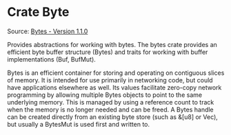 # Crate Byte
Source: [Bytes - Version 1.1.0](https://docs.rs/bytes/1.1.0/bytes/)

Provides abstractions for working with bytes.
The bytes crate provides an efficient byte buffer structure (Bytes) and traits for working with buffer implementations (Buf, BufMut).

Bytes is an efficient container for storing and operating on contiguous slices of memory. It is intended for use primarily in networking code, but could have applications elsewhere as well. Its values facilitate zero-copy network programming by allowing multiple Bytes objects to point to the same underlying memory. This is managed by using a reference count to track when the memory is no longer needed and can be freed.
A Bytes handle can be created directly from an existing byte store (such as &[u8] or Vec<u8>), but usually a BytesMut is used first and written to.